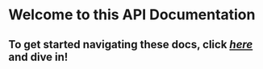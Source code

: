 # Welcome to this API Documentation
## To get started navigating these docs, click [_here_](/api/GlitchedPolygons.Localization.html) and dive in!